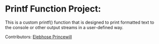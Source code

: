 # Printf Function Project:
This is a custom printf() function that is designed to print formatted text to the console or other output streams in a user-defined way.

Contributors: [Elebhose Princewill](https://github.com/PrincewillDev)
